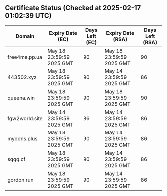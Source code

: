 ## Certificate Status (Checked at 2025-02-17 01:02:39 UTC)
| Domain | Expiry Date (EC) | Days Left (EC) | Expiry Date (RSA) | Days Left (RSA) |
|--------|-------------------|----------------|--------------------|--------------------|
| free4me.pp.ua | May 18 23:59:59 2025 GMT | 90 | May 18 23:59:59 2025 GMT | 90 |
| 443502.xyz | May 18 23:59:59 2025 GMT | 90 | May 14 23:59:59 2025 GMT | 86 |
| queena.win | May 18 23:59:59 2025 GMT | 90 | May 18 23:59:59 2025 GMT | 90 |
| fgw2world.site | May 14 23:59:59 2025 GMT | 86 | May 14 23:59:59 2025 GMT | 86 |
| myddns.plus | May 18 23:59:59 2025 GMT | 90 | May 14 23:59:59 2025 GMT | 86 |
| sqqq.cf | May 18 23:59:59 2025 GMT | 90 | May 14 23:59:59 2025 GMT | 86 |
| gordon.run | May 18 23:59:59 2025 GMT | 90 | May 14 23:59:59 2025 GMT | 86 |
